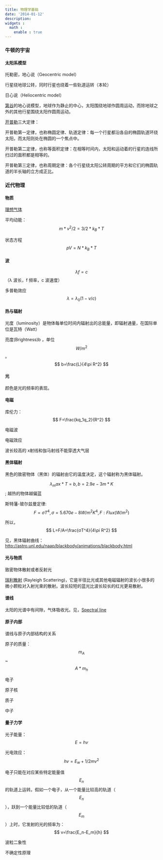 ```yaml
---
title: 物理学基础
date: '2014-01-12'
description:
widgets :
  math :
    enable : true
---
```



### 牛顿的宇宙


#### 太阳系模型

托勒密，地心说（Geocentric model）

行星绕地球公转，同时行星也绕着一些轨道运转（本轮）

日心说（Heliocentric model）


[第谷]的地心说模型，地球作为静止的中心，太阳围绕地球作圆周运动，而除地球之外的其他行星围绕太阳作圆周运动。

[开普勒]三大定律：

开普勒第一定律，也称椭圆定律、轨道定律：每一个行星都沿各自的椭圆轨道环绕太阳，而太阳则处在椭圆的一个焦点中。

开普勒第二定律，也称等面积定律：在相等时间内，太阳和运动着的行星的连线所扫过的面积都是相等的。

开普勒第三定律，也称周期定律：各个行星绕太阳公转周期的平方和它们的椭圆轨道的半长轴的立方成正比。


[托勒密]:http://zh.wikipedia.org/wiki/%E6%89%98%E5%8B%92%E5%AF%86
[第谷]:http://zh.wikipedia.org/wiki/%E7%AC%AC%E8%B0%B7
[开普勒]:http://zh.wikipedia.org/wiki/%E5%85%8B%E5%8D%9C%E5%8B%92

### 近代物理

#### 物质

[理想气体][]

平均动能：$$ m*v^2/2 = 3/2*k_B*T $$


状态方程  $$ pV=N*k_B*T $$


[理想气体]:http://zh.wikipedia.org/wiki/%E7%90%86%E6%83%B3%E6%B0%94%E4%BD%93

#### 波

$$ λf = c $$ （λ 波长，f 频率，c 波速度）

多普勒效应  $$ λ = λ_0(1-v/c) $$


#### 热与辐射

光度（luminosity）是物体每单位时间内辐射出的总能量，即辐射通量，在国际单位是瓦特（Watt）

亮度(Brightness)b ，单位 $$ W/m^2 $$。$$ b=\frac{L}{4\pi R^2} $$

#### 光

颜色是光的频率的表现。

#### 电磁

库伦力：$$ F=\frac{kq_1q_2}{R^2} $$

电磁波

电磁效应

波长较高的 x射线和伽马射线不能穿透大气层


#### 黑体辐射

黑色的致密物体（黑体）的辐射由它的温度决定，这个辐射称为黑体辐射。

$$ λ_max*T=b, b=2.9e-3m*K $$; 越热的物体越偏蓝

斯特藩-玻尔兹曼定律:$$  F=σT^4, σ=5.670e-8W/m^2K^4, F:Flux(W/m^2) $$

所以，$$ L=F/A=\frac{σT^4}{4\pi R^2} $$

见，黑体辐射曲线：http://astro.unl.edu/naap/blackbody/animations/blackbody.html

#### 光与物质

致密物体散射或者反射光

[瑞利散射][] (Rayleigh Scattering)，它是半径比光或其他电磁辐射的波长小很多的微小颗粒对入射光束的散射。波长较短的蓝光比波长较长的红光更易散射。


[瑞利散射]:http://zh.wikipedia.org/wiki/%E7%91%9E%E5%88%A9%E6%95%A3%E5%B0%84

#### 谱线

太阳的光谱中有间隙，气体吸收光。见，[Spectral line][]

[Spectral line]:http://en.wikipedia.org/wiki/Spectral_line


#### 原子内部

谱线与原子内部结构的关系

原子的质量：$$ m_A $$ ~ $$ A*m_h $$

电子

原子核

质子

中子

#### 量子力学

光子能量： $$ E=hv $$

光电效应：$$ hv = E_w+1/2mv^2 $$

电子只能在对应某些特定能量值 $$ E_n $$ 的轨道上运转。假如一个电子，从一个能量比较高的轨道（$$ E_n $$），跃到一个能量比较低的轨道（$$ E_m $$）上时，它发射的光的频率为：$$ v=\frac{E_n-E_m}{h} $$

波粒二象性

不确定性原理
